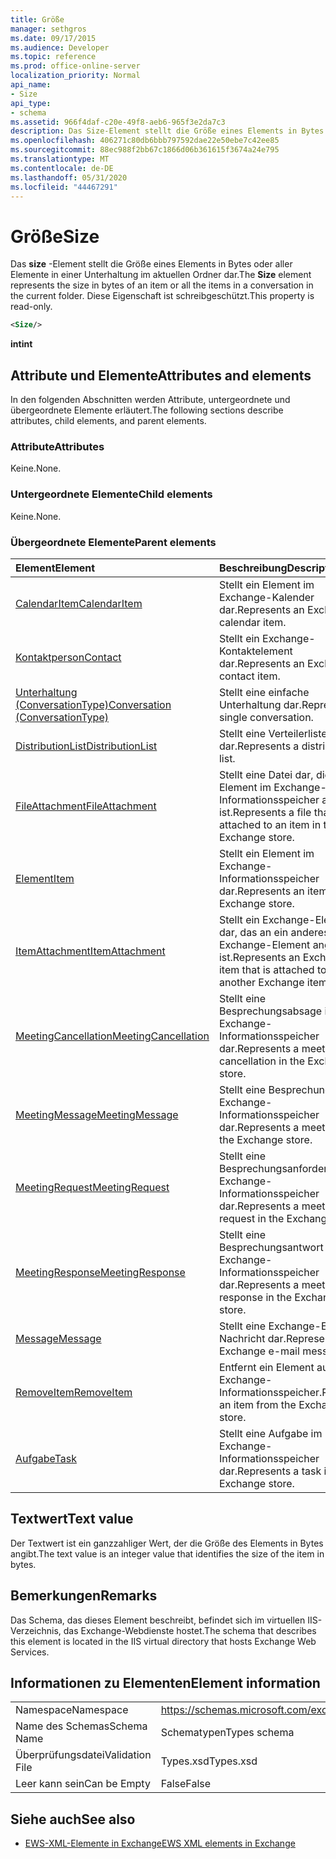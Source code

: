 ```yaml
---
title: Größe
manager: sethgros
ms.date: 09/17/2015
ms.audience: Developer
ms.topic: reference
ms.prod: office-online-server
localization_priority: Normal
api_name:
- Size
api_type:
- schema
ms.assetid: 966f4daf-c20e-49f8-aeb6-965f3e2da7c3
description: Das Size-Element stellt die Größe eines Elements in Bytes oder aller Elemente in einer Unterhaltung im aktuellen Ordner dar. Diese Eigenschaft ist schreibgeschützt.
ms.openlocfilehash: 406271c80db6bbb797592dae22e50ebe7c42ee85
ms.sourcegitcommit: 88ec988f2bb67c1866d06b361615f3674a24e795
ms.translationtype: MT
ms.contentlocale: de-DE
ms.lasthandoff: 05/31/2020
ms.locfileid: "44467291"
---
```

# <a name="size"></a><span data-ttu-id="be957-104">Größe</span><span class="sxs-lookup"><span data-stu-id="be957-104">Size</span></span>

<span data-ttu-id="be957-105">Das **size** -Element stellt die Größe eines Elements in Bytes oder aller Elemente in einer Unterhaltung im aktuellen Ordner dar.</span><span class="sxs-lookup"><span data-stu-id="be957-105">The **Size** element represents the size in bytes of an item or all the items in a conversation in the current folder.</span></span> <span data-ttu-id="be957-106">Diese Eigenschaft ist schreibgeschützt.</span><span class="sxs-lookup"><span data-stu-id="be957-106">This property is read-only.</span></span> 
  
```XML
<Size/>
```

 <span data-ttu-id="be957-107">**int**</span><span class="sxs-lookup"><span data-stu-id="be957-107">**int**</span></span>
## <a name="attributes-and-elements"></a><span data-ttu-id="be957-108">Attribute und Elemente</span><span class="sxs-lookup"><span data-stu-id="be957-108">Attributes and elements</span></span>

<span data-ttu-id="be957-109">In den folgenden Abschnitten werden Attribute, untergeordnete und übergeordnete Elemente erläutert.</span><span class="sxs-lookup"><span data-stu-id="be957-109">The following sections describe attributes, child elements, and parent elements.</span></span>
  
### <a name="attributes"></a><span data-ttu-id="be957-110">Attribute</span><span class="sxs-lookup"><span data-stu-id="be957-110">Attributes</span></span>

<span data-ttu-id="be957-111">Keine.</span><span class="sxs-lookup"><span data-stu-id="be957-111">None.</span></span>
  
### <a name="child-elements"></a><span data-ttu-id="be957-112">Untergeordnete Elemente</span><span class="sxs-lookup"><span data-stu-id="be957-112">Child elements</span></span>

<span data-ttu-id="be957-113">Keine.</span><span class="sxs-lookup"><span data-stu-id="be957-113">None.</span></span>
  
### <a name="parent-elements"></a><span data-ttu-id="be957-114">Übergeordnete Elemente</span><span class="sxs-lookup"><span data-stu-id="be957-114">Parent elements</span></span>

|<span data-ttu-id="be957-115">**Element**</span><span class="sxs-lookup"><span data-stu-id="be957-115">**Element**</span></span>|<span data-ttu-id="be957-116">**Beschreibung**</span><span class="sxs-lookup"><span data-stu-id="be957-116">**Description**</span></span>|
|:-----|:-----|
|[<span data-ttu-id="be957-117">CalendarItem</span><span class="sxs-lookup"><span data-stu-id="be957-117">CalendarItem</span></span>](calendaritem.md) <br/> |<span data-ttu-id="be957-118">Stellt ein Element im Exchange-Kalender dar.</span><span class="sxs-lookup"><span data-stu-id="be957-118">Represents an Exchange calendar item.</span></span>  <br/> |
|[<span data-ttu-id="be957-119">Kontaktperson</span><span class="sxs-lookup"><span data-stu-id="be957-119">Contact</span></span>](contact.md) <br/> |<span data-ttu-id="be957-120">Stellt ein Exchange-Kontaktelement dar.</span><span class="sxs-lookup"><span data-stu-id="be957-120">Represents an Exchange contact item.</span></span>  <br/> |
|[<span data-ttu-id="be957-121">Unterhaltung (ConversationType)</span><span class="sxs-lookup"><span data-stu-id="be957-121">Conversation (ConversationType)</span></span>](conversation-conversationtype.md) <br/> |<span data-ttu-id="be957-122">Stellt eine einfache Unterhaltung dar.</span><span class="sxs-lookup"><span data-stu-id="be957-122">Represents a single conversation.</span></span>  <br/> |
|[<span data-ttu-id="be957-123">DistributionList</span><span class="sxs-lookup"><span data-stu-id="be957-123">DistributionList</span></span>](distributionlist.md) <br/> |<span data-ttu-id="be957-124">Stellt eine Verteilerliste dar.</span><span class="sxs-lookup"><span data-stu-id="be957-124">Represents a distribution list.</span></span>  <br/> |
|[<span data-ttu-id="be957-125">FileAttachment</span><span class="sxs-lookup"><span data-stu-id="be957-125">FileAttachment</span></span>](fileattachment.md) <br/> |<span data-ttu-id="be957-126">Stellt eine Datei dar, die an ein Element im Exchange-Informationsspeicher angefügt ist.</span><span class="sxs-lookup"><span data-stu-id="be957-126">Represents a file that is attached to an item in the Exchange store.</span></span>  <br/> |
|[<span data-ttu-id="be957-127">Element</span><span class="sxs-lookup"><span data-stu-id="be957-127">Item</span></span>](item.md) <br/> |<span data-ttu-id="be957-128">Stellt ein Element im Exchange-Informationsspeicher dar.</span><span class="sxs-lookup"><span data-stu-id="be957-128">Represents an item in the Exchange store.</span></span>  <br/> |
|[<span data-ttu-id="be957-129">ItemAttachment</span><span class="sxs-lookup"><span data-stu-id="be957-129">ItemAttachment</span></span>](itemattachment.md) <br/> |<span data-ttu-id="be957-130">Stellt ein Exchange-Element dar, das an ein anderes Exchange-Element angefügt ist.</span><span class="sxs-lookup"><span data-stu-id="be957-130">Represents an Exchange item that is attached to another Exchange item.</span></span>  <br/> |
|[<span data-ttu-id="be957-131">MeetingCancellation</span><span class="sxs-lookup"><span data-stu-id="be957-131">MeetingCancellation</span></span>](meetingcancellation.md) <br/> |<span data-ttu-id="be957-132">Stellt eine Besprechungsabsage im Exchange-Informationsspeicher dar.</span><span class="sxs-lookup"><span data-stu-id="be957-132">Represents a meeting cancellation in the Exchange store.</span></span>  <br/> |
|[<span data-ttu-id="be957-133">MeetingMessage</span><span class="sxs-lookup"><span data-stu-id="be957-133">MeetingMessage</span></span>](meetingmessage.md) <br/> |<span data-ttu-id="be957-134">Stellt eine Besprechung im Exchange-Informationsspeicher dar.</span><span class="sxs-lookup"><span data-stu-id="be957-134">Represents a meeting in the Exchange store.</span></span>  <br/> |
|[<span data-ttu-id="be957-135">MeetingRequest</span><span class="sxs-lookup"><span data-stu-id="be957-135">MeetingRequest</span></span>](meetingrequest.md) <br/> |<span data-ttu-id="be957-136">Stellt eine Besprechungsanforderung im Exchange-Informationsspeicher dar.</span><span class="sxs-lookup"><span data-stu-id="be957-136">Represents a meeting request in the Exchange store.</span></span>  <br/> |
|[<span data-ttu-id="be957-137">MeetingResponse</span><span class="sxs-lookup"><span data-stu-id="be957-137">MeetingResponse</span></span>](meetingresponse.md) <br/> |<span data-ttu-id="be957-138">Stellt eine Besprechungsantwort im Exchange-Informationsspeicher dar.</span><span class="sxs-lookup"><span data-stu-id="be957-138">Represents a meeting response in the Exchange store.</span></span>  <br/> |
|[<span data-ttu-id="be957-139">Message</span><span class="sxs-lookup"><span data-stu-id="be957-139">Message</span></span>](message-ex15websvcsotherref.md) <br/> |<span data-ttu-id="be957-140">Stellt eine Exchange-E-Mail-Nachricht dar.</span><span class="sxs-lookup"><span data-stu-id="be957-140">Represents an Exchange e-mail message.</span></span>  <br/> |
|[<span data-ttu-id="be957-141">RemoveItem</span><span class="sxs-lookup"><span data-stu-id="be957-141">RemoveItem</span></span>](removeitem.md) <br/> |<span data-ttu-id="be957-142">Entfernt ein Element aus dem Exchange-Informationsspeicher.</span><span class="sxs-lookup"><span data-stu-id="be957-142">Removes an item from the Exchange store.</span></span>  <br/> |
|[<span data-ttu-id="be957-143">Aufgabe</span><span class="sxs-lookup"><span data-stu-id="be957-143">Task</span></span>](task.md) <br/> |<span data-ttu-id="be957-144">Stellt eine Aufgabe im Exchange-Informationsspeicher dar.</span><span class="sxs-lookup"><span data-stu-id="be957-144">Represents a task in the Exchange store.</span></span>  <br/> |
   
## <a name="text-value"></a><span data-ttu-id="be957-145">Textwert</span><span class="sxs-lookup"><span data-stu-id="be957-145">Text value</span></span>

<span data-ttu-id="be957-146">Der Textwert ist ein ganzzahliger Wert, der die Größe des Elements in Bytes angibt.</span><span class="sxs-lookup"><span data-stu-id="be957-146">The text value is an integer value that identifies the size of the item in bytes.</span></span>
  
## <a name="remarks"></a><span data-ttu-id="be957-147">Bemerkungen</span><span class="sxs-lookup"><span data-stu-id="be957-147">Remarks</span></span>

<span data-ttu-id="be957-148">Das Schema, das dieses Element beschreibt, befindet sich im virtuellen IIS-Verzeichnis, das Exchange-Webdienste hostet.</span><span class="sxs-lookup"><span data-stu-id="be957-148">The schema that describes this element is located in the IIS virtual directory that hosts Exchange Web Services.</span></span>
  
## <a name="element-information"></a><span data-ttu-id="be957-149">Informationen zu Elementen</span><span class="sxs-lookup"><span data-stu-id="be957-149">Element information</span></span>

|||
|:-----|:-----|
|<span data-ttu-id="be957-150">Namespace</span><span class="sxs-lookup"><span data-stu-id="be957-150">Namespace</span></span>  <br/> |https://schemas.microsoft.com/exchange/services/2006/types  <br/> |
|<span data-ttu-id="be957-151">Name des Schemas</span><span class="sxs-lookup"><span data-stu-id="be957-151">Schema Name</span></span>  <br/> |<span data-ttu-id="be957-152">Schematypen</span><span class="sxs-lookup"><span data-stu-id="be957-152">Types schema</span></span>  <br/> |
|<span data-ttu-id="be957-153">Überprüfungsdatei</span><span class="sxs-lookup"><span data-stu-id="be957-153">Validation File</span></span>  <br/> |<span data-ttu-id="be957-154">Types.xsd</span><span class="sxs-lookup"><span data-stu-id="be957-154">Types.xsd</span></span>  <br/> |
|<span data-ttu-id="be957-155">Leer kann sein</span><span class="sxs-lookup"><span data-stu-id="be957-155">Can be Empty</span></span>  <br/> |<span data-ttu-id="be957-156">False</span><span class="sxs-lookup"><span data-stu-id="be957-156">False</span></span>  <br/> |
   
## <a name="see-also"></a><span data-ttu-id="be957-157">Siehe auch</span><span class="sxs-lookup"><span data-stu-id="be957-157">See also</span></span>



- [<span data-ttu-id="be957-158">EWS-XML-Elemente in Exchange</span><span class="sxs-lookup"><span data-stu-id="be957-158">EWS XML elements in Exchange</span></span>](ews-xml-elements-in-exchange.md)

